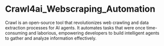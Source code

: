 # Crawl4ai_Webscraping_Automation
Crawl is an open-source tool that revolutionizes web crawling and data extraction processes for AI agents. It automates tasks that were once time-consuming and laborious, empowering developers to build intelligent agents to gather and analyze information effectively.

